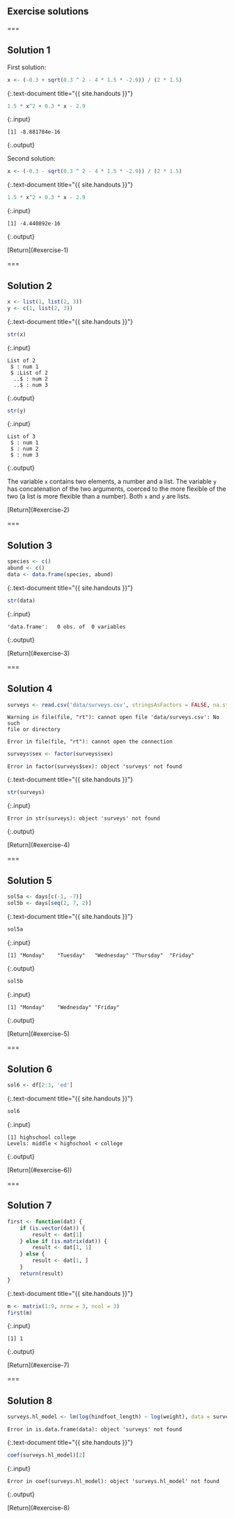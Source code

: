 ---
---

## Exercise solutions

===

## Solution 1

First solution:


~~~r
x <- (-0.3 + sqrt(0.3 ^ 2 - 4 * 1.5 * -2.9)) / (2 * 1.5)
~~~
{:.text-document title="{{ site.handouts }}"}


~~~r
1.5 * x^2 + 0.3 * x - 2.9
~~~
{:.input}
~~~
[1] -8.881784e-16
~~~
{:.output}

Second solution:


~~~r
x <- (-0.3 - sqrt(0.3 ^ 2 - 4 * 1.5 * -2.9)) / (2 * 1.5)
~~~
{:.text-document title="{{ site.handouts }}"}


~~~r
1.5 * x^2 + 0.3 * x - 2.9
~~~
{:.input}
~~~
[1] -4.440892e-16
~~~
{:.output}

<aside class="notes" markdown="block">
[Return](#exercise-1)
</aside>

===

## Solution 2


~~~r
x <- list(1, list(2, 3))
y <- c(1, list(2, 3))
~~~
{:.text-document title="{{ site.handouts }}"}


~~~r
str(x)
~~~
{:.input}
~~~
List of 2
 $ : num 1
 $ :List of 2
  ..$ : num 2
  ..$ : num 3
~~~
{:.output}

~~~r
str(y)
~~~
{:.input}
~~~
List of 3
 $ : num 1
 $ : num 2
 $ : num 3
~~~
{:.output}

The variable `x` contains two elements, a number and a list. The variable `y` has concatenation of the two arguments, coerced to the more flexible of the two (a list is more flexible than a number). Both `x` and `y` are lists.

<aside class="notes" markdown="block">
[Return](#exercise-2)
</aside>

===

## Solution 3


~~~r
species <- c()
abund <- c()
data <- data.frame(species, abund)
~~~
{:.text-document title="{{ site.handouts }}"}


~~~r
str(data)
~~~
{:.input}
~~~
'data.frame':	0 obs. of  0 variables
~~~
{:.output}

<aside class="notes" markdown="block">
[Return](#exercise-3)
</aside>

===

## Solution 4


~~~r
surveys <- read.csv('data/surveys.csv', stringsAsFactors = FALSE, na.strings = '')
~~~

~~~
Warning in file(file, "rt"): cannot open file 'data/surveys.csv': No such
file or directory
~~~

~~~
Error in file(file, "rt"): cannot open the connection
~~~

~~~r
surveys$sex <- factor(surveys$sex)
~~~

~~~
Error in factor(surveys$sex): object 'surveys' not found
~~~
{:.text-document title="{{ site.handouts }}"}


~~~r
str(surveys)
~~~
{:.input}
~~~
Error in str(surveys): object 'surveys' not found
~~~
{:.output}

<aside class="notes" markdown="block">
[Return](#exercise-4)
</aside>

===

## Solution 5


~~~r
sol5a <- days[c(-1, -7)]
sol5b <- days[seq(2, 7, 2)]
~~~
{:.text-document title="{{ site.handouts }}"}


~~~r
sol5a
~~~
{:.input}
~~~
[1] "Monday"    "Tuesday"   "Wednesday" "Thursday"  "Friday"   
~~~
{:.output}


~~~r
sol5b
~~~
{:.input}
~~~
[1] "Monday"    "Wednesday" "Friday"   
~~~
{:.output}

<aside class="notes" markdown="block">
[Return](#exercise-5)
</aside>

===

## Solution 6


~~~r
sol6 <- df[2:3, 'ed']
~~~
{:.text-document title="{{ site.handouts }}"}


~~~r
sol6
~~~
{:.input}
~~~
[1] highschool college   
Levels: middle < highschool < college
~~~
{:.output}

<aside class="notes" markdown="block">
[Return](#exercise-6))
</aside>

===

## Solution 7


~~~r
first <- function(dat) {
    if (is.vector(dat)) {
        result <- dat[1]
    } else if (is.matrix(dat)) {
        result <- dat[1, 1]
    } else {
        result <- dat[1, ]
    }
    return(result)
}
~~~
{:.text-document title="{{ site.handouts }}"}


~~~r
m <- matrix(1:9, nrow = 3, ncol = 3)
first(m)
~~~
{:.input}
~~~
[1] 1
~~~
{:.output}

<aside class="notes" markdown="block">
[Return](#exercise-7)
</aside>

===

## Solution 8


~~~r
surveys.hl_model <- lm(log(hindfoot_length) ~ log(weight), data = surveys)
~~~

~~~
Error in is.data.frame(data): object 'surveys' not found
~~~
{:.text-document title="{{ site.handouts }}"}


~~~r
coef(surveys.hl_model)[2]
~~~
{:.input}
~~~
Error in coef(surveys.hl_model): object 'surveys.hl_model' not found
~~~
{:.output}

<aside class="notes" markdown="block">
[Return](#exercise-8)
</aside>
